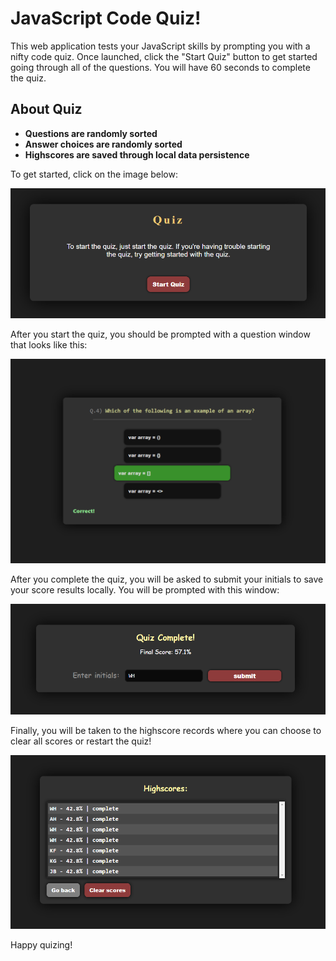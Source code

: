 # JavaScript Code Quiz!

This web application tests your JavaScript skills by prompting you with a nifty code quiz. Once launched, click the "Start Quiz" button to get started going through all of the questions. You will have 60 seconds to complete the quiz.

## About Quiz

* **Questions are randomly sorted**
* **Answer choices are randomly sorted**
* **Highscores are saved through local data persistence**

To get started, click on the image below:

![code quiz portal image](./resources/assets/imgs/start-quiz.png)

After you start the quiz, you should be prompted with a question window that looks like this:

![question window example](./resources/assets/imgs/question-example.png)

After you complete the quiz, you will be asked to submit your initials to save your score results locally. You will be prompted with this window:

![submit score example](./resources/assets/imgs/quiz-complete-example.png)

Finally, you will be taken to the highscore records where you can choose to clear all scores or restart the quiz!

![highscore records example](./resources/assets/imgs/highscores.png)

Happy quizing!